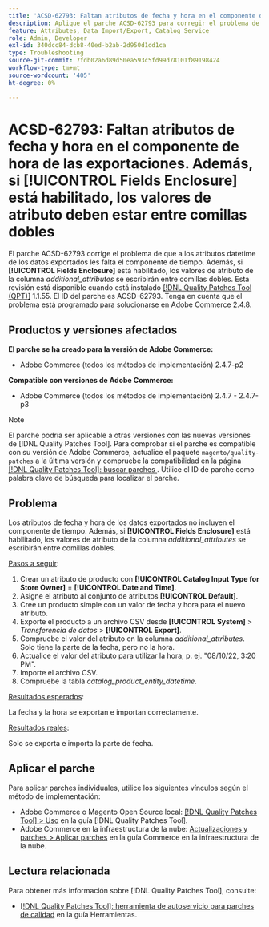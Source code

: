 ```yaml
---
title: 'ACSD-62793: Faltan atributos de fecha y hora en el componente de hora de las exportaciones. Además, si **[!UICONTROL Fields Enclosure]** está habilitado, los valores de atributo deben estar entre comillas dobles'
description: Aplique el parche ACSD-62793 para corregir el problema de Adobe Commerce en el que los atributos datetime de los datos exportados no contienen el componente de tiempo. Además, si **[!UICONTROL Fields Enclosure]** está habilitado, los valores de atributo de la columna *additional_attributes* se escribirán entre comillas dobles.
feature: Attributes, Data Import/Export, Catalog Service
role: Admin, Developer
exl-id: 340dcc84-dcb8-40ed-b2ab-2d950d1dd1ca
type: Troubleshooting
source-git-commit: 7fdb02a6d89d50ea593c5fd99d78101f89198424
workflow-type: tm+mt
source-wordcount: '405'
ht-degree: 0%

---
```


# ACSD-62793: Faltan atributos de fecha y hora en el componente de hora de las exportaciones. Además, si **[!UICONTROL Fields Enclosure]** está habilitado, los valores de atributo deben estar entre comillas dobles

El parche ACSD-62793 corrige el problema de que a los atributos datetime de los datos exportados les falta el componente de tiempo. Además, si **[!UICONTROL Fields Enclosure]** está habilitado, los valores de atributo de la columna *additional_attributes* se escribirán entre comillas dobles. Esta revisión está disponible cuando está instalado [[!DNL Quality Patches Tool (QPT)]](/help/tools/quality-patches-tool/quality-patches-tool-to-self-serve-quality-patches.md) 1.1.55. El ID del parche es ACSD-62793. Tenga en cuenta que el problema está programado para solucionarse en Adobe Commerce 2.4.8.

## Productos y versiones afectados

**El parche se ha creado para la versión de Adobe Commerce:**

* Adobe Commerce (todos los métodos de implementación) 2.4.7-p2

**Compatible con versiones de Adobe Commerce:**

* Adobe Commerce (todos los métodos de implementación) 2.4.7 - 2.4.7-p3

>[!NOTE]
>
>El parche podría ser aplicable a otras versiones con las nuevas versiones de [!DNL Quality Patches Tool]. Para comprobar si el parche es compatible con su versión de Adobe Commerce, actualice el paquete `magento/quality-patches` a la última versión y compruebe la compatibilidad en la página [[!DNL Quality Patches Tool]: buscar parches ](https://experienceleague.adobe.com/tools/commerce-quality-patches/index.html?lang=es). Utilice el ID de parche como palabra clave de búsqueda para localizar el parche.

## Problema

Los atributos de fecha y hora de los datos exportados no incluyen el componente de tiempo. Además, si **[!UICONTROL Fields Enclosure]** está habilitado, los valores de atributo de la columna *additional_attributes* se escribirán entre comillas dobles.

<u>Pasos a seguir</u>:

1. Crear un atributo de producto con **[!UICONTROL Catalog Input Type for Store Owner]** = **[!UICONTROL Date and Time]**.
1. Asigne el atributo al conjunto de atributos **[!UICONTROL Default]**.
1. Cree un producto simple con un valor de fecha y hora para el nuevo atributo.
1. Exporte el producto a un archivo CSV desde **[!UICONTROL System]** > *Transferencia de datos* > **[!UICONTROL Export]**.
1. Compruebe el valor del atributo en la columna *additional_attributes*. Solo tiene la parte de la fecha, pero no la hora.
1. Actualice el valor del atributo para utilizar la hora, p. ej. &quot;08/10/22, 3:20 PM&quot;.
1. Importe el archivo CSV.
1. Compruebe la tabla *catalog_product_entity_datetime*.

<u>Resultados esperados</u>:

La fecha y la hora se exportan e importan correctamente.

<u>Resultados reales</u>:

Solo se exporta e importa la parte de fecha.

## Aplicar el parche

Para aplicar parches individuales, utilice los siguientes vínculos según el método de implementación:

* Adobe Commerce o Magento Open Source local: [[!DNL Quality Patches Tool] > Uso](/help/tools/quality-patches-tool/usage.md) en la guía [!DNL Quality Patches Tool].
* Adobe Commerce en la infraestructura de la nube: [Actualizaciones y parches > Aplicar parches](https://experienceleague.adobe.com/docs/commerce-cloud-service/user-guide/develop/upgrade/apply-patches.html?lang=es) en la guía Commerce en la infraestructura de la nube.


## Lectura relacionada

Para obtener más información sobre [!DNL Quality Patches Tool], consulte:

* [[!DNL Quality Patches Tool]: herramienta de autoservicio para parches de calidad](/help/tools/quality-patches-tool/quality-patches-tool-to-self-serve-quality-patches.md) en la guía Herramientas.
